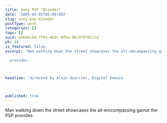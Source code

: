 ```yaml
---
title: Sony PSP "Blender"
date: '2005-03-01T05:00:00Z'
slug: sony-psp-blender
postType: work
categories: []
tags: []
uuid: a56a6c60-7f03-4b2c-9fba-9bc4797011cd
pk: 44
is_featured: false
excerpt: 'Man walking down the street showcases the all-emcompassing gamut the PSP

  provides.


  '
headline: 'directed by Alain Gourrier, Digital Domain


  '
published: true
---
```

Man walking down the street showcases the all-emcompassing gamut the PSP
provides.


